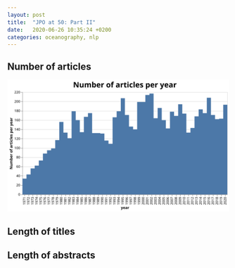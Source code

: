 ```yaml
---
layout: post
title:  "JPO at 50: Part II"
date:   2020-06-26 10:35:24 +0200
categories: oceanography, nlp
---
```


## Number of articles

![Number of articles per year](/img/totalArticles.svg)

## Length of titles

## Length of abstracts
